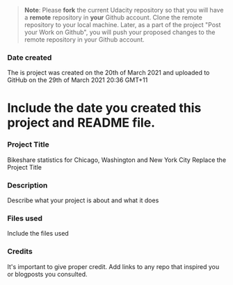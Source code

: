 >**Note**: Please **fork** the current Udacity repository so that you will have a **remote**
repository in **your** Github account. Clone the remote repository to your local machine.
Later, as a part of the project "Post your Work on Github", you will push your proposed changes
to the remote repository in your Github account.

### Date created
The is project was created on the 20th of March 2021 and uploaded to GitHub on the 29th of
March 2021 20:36 GMT+11
# Include the date you created this project and README file.

### Project Title
Bikeshare statistics for Chicago, Washington and New York City
Replace the Project Title

### Description
Describe what your project is about and what it does

### Files used
Include the files used

### Credits
It's important to give proper credit. Add links to any repo that inspired you or blogposts you consulted.

